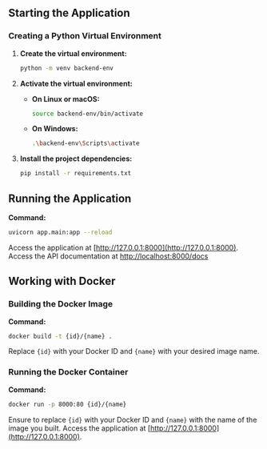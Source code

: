 ## Starting the Application

### Creating a Python Virtual Environment

1. **Create the virtual environment:**
   ```bash
   python -m venv backend-env
   ```

2. **Activate the virtual environment:**

   - **On Linux or macOS:**
     ```bash
     source backend-env/bin/activate
     ```
   - **On Windows:**
     ```bash
     .\backend-env\Scripts\activate
     ```

3. **Install the project dependencies:**
   ```bash
   pip install -r requirements.txt
   ```

## Running the Application

**Command:**
```bash
uvicorn app.main:app --reload
```
Access the application at [http://127.0.0.1:8000](http://127.0.0.1:8000).
Access the API documentation at [http://localhost:8000/docs](http://localhost:8000/docs)


## Working with Docker

### Building the Docker Image
**Command:**
```bash
docker build -t {id}/{name} .
```
Replace `{id}` with your Docker ID and `{name}` with your desired image name. 

### Running the Docker Container
**Command:**
```bash
docker run -p 8000:80 {id}/{name}
```
Ensure to replace `{id}` with your Docker ID and `{name}` with the name of the image you built.
Access the application at [http://127.0.0.1:8000](http://127.0.0.1:8000).